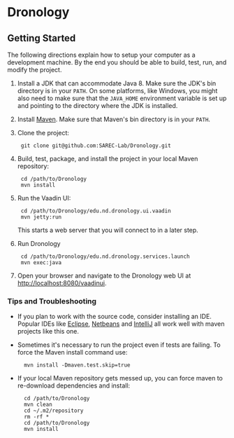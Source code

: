 # Dronology

## Getting Started

The following directions explain how to setup your computer as a development machine. By the end you should be able to build, test, run, and modify the project.

1. Install a JDK that can accommodate Java 8. Make sure the JDK's bin directory is in your `PATH`. On some platforms, like Windows, you might also need to make sure that the `JAVA_HOME` environment variable is set up and pointing to the directory where the JDK is installed.

1. Install [Maven](https://maven.apache.org). Make sure that Maven's bin directory is in your `PATH`.

1. Clone the project:

		git clone git@github.com:SAREC-Lab/Dronology.git
1. Build, test, package, and install the project in your local Maven repository:

		cd /path/to/Dronology
		mvn install
	
1. Run the Vaadin UI:

		cd /path/to/Dronology/edu.nd.dronology.ui.vaadin
		mvn jetty:run

	This starts a web server that you will connect to in a later step.

1. Run Dronology

		cd /path/to/Dronology/edu.nd.dronology.services.launch
		mvn exec:java

1. Open your browser and navigate to the Dronology web UI at [http://localhost:8080/vaadinui](http://localhost:8080/vaadinui).

### Tips and Troubleshooting
* If you plan to work with the source code, consider installing an IDE. Popular IDEs like [Eclipse](https://www.eclipse.org), [Netbeans](https://netbeans.org/downloads/) and [IntelliJ](https://www.jetbrains.com/idea/) all work well with maven projects like this one.

* Sometimes it's necessary to run the project even if tests are failing. To force the Maven install command use:

		mvn install -Dmaven.test.skip=true

* If your local Maven repository gets messed up, you can force maven to re-download dependencies and install:

		cd /path/to/Dronology
		mvn clean
		cd ~/.m2/repository
		rm -rf *
		cd /path/to/Dronology
		mvn install